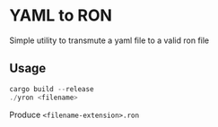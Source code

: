 # YAML to RON

Simple utility to transmute a yaml file to a valid ron file

## Usage

```rust
cargo build --release
./yron <filename>
```

Produce `<filename-extension>.ron`

